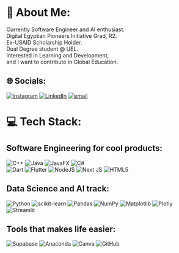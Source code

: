 # 💫 About Me:
Currently Software Engineer and AI enthusiast. <br>Digital Egyptian Pioneers Initiative Grad, R2.<br>Ex-USAID Scholarship Holder.<br>Dual Degree student @ UEL.<br>Interested in Learning and Development,<br>and I want to contribute in Global Education.


## 🌐 Socials:
[![Instagram](https://img.shields.io/badge/Instagram-%23E4405F.svg?logo=Instagram&logoColor=white)](https://instagram.com/m8_8m8k) [![LinkedIn](https://img.shields.io/badge/LinkedIn-%230077B5.svg?logo=linkedin&logoColor=white)](https://linkedin.com/in/mobeder88) [![email](https://img.shields.io/badge/Email-D14836?logo=gmail&logoColor=white)](mailto:mobeder88@gmail.com) 

# 💻 Tech Stack:

## Software Engineering for cool products:
![C++](https://img.shields.io/badge/c++-%2300599C.svg?style=flat&logo=c%2B%2B&logoColor=white) 
![Java](https://img.shields.io/badge/java-%23ED8B00.svg?style=flat&logo=openjdk&logoColor=white) 
![JavaFX](https://img.shields.io/badge/javafx-%23FF0000.svg?style=flat&logo=javafx&logoColor=white)
![C#](https://img.shields.io/badge/c%23-%23239120.svg?style=flat&logo=csharp&logoColor=white)   
![Dart](https://img.shields.io/badge/dart-%230175C2.svg?style=flat&logo=dart&logoColor=white) 
![Flutter](https://img.shields.io/badge/Flutter-%2302569B.svg?style=flat&logo=Flutter&logoColor=white)
![NodeJS](https://img.shields.io/badge/node.js-6DA55F?style=flat&logo=node.js&logoColor=white)
![Next JS](https://img.shields.io/badge/Next-black?style=flat&logo=next.js&logoColor=white) 
![HTML5](https://img.shields.io/badge/html5-%23E34F26.svg?style=flat&logo=html5&logoColor=white) 

## Data Science and AI track:
![Python](https://img.shields.io/badge/python-3670A0?style=flat&logo=python&logoColor=ffdd54) 
![scikit-learn](https://img.shields.io/badge/scikit--learn-%23F7931E.svg?style=flat&logo=scikit-learn&logoColor=white)
![Pandas](https://img.shields.io/badge/pandas-%23150458.svg?style=flat&logo=pandas&logoColor=white) 
![NumPy](https://img.shields.io/badge/numpy-%23013243.svg?style=flat&logo=numpy&logoColor=white) 
![Matplotlib](https://img.shields.io/badge/Matplotlib-%23ffffff.svg?style=flat&logo=Matplotlib&logoColor=black) 
![Plotly](https://img.shields.io/badge/Plotly-%233F4F75.svg?style=flat&logo=plotly&logoColor=white) 
![Streamlit](https://img.shields.io/badge/Streamlit-%23FE4B4B.svg?style=flat&logo=streamlit&logoColor=white) 

## Tools that makes life easier: 
![Supabase](https://img.shields.io/badge/Supabase-3ECF8E?style=flat&logo=supabase&logoColor=white) 
![Anaconda](https://img.shields.io/badge/Anaconda-%2344A833.svg?style=flat&logo=anaconda&logoColor=white) 
![Canva](https://img.shields.io/badge/Canva-%2300C4CC.svg?style=flat&logo=Canva&logoColor=white) 
![GitHub](https://img.shields.io/badge/github-%23121011.svg?style=flat&logo=github&logoColor=white)
<!-- 
# 📊 GitHub Stats:
![](https://github-readme-stats.vercel.app/api?username=Beder-asu&theme=date_night&hide_border=false&include_all_commits=false&count_private=false)<br/>
![](https://nirzak-streak-stats.vercel.app/?user=Beder-asu&theme=date_night&hide_border=false)<br/>
![](https://github-readme-stats.vercel.app/api/top-langs/?username=Beder-asu&theme=date_night&hide_border=false&include_all_commits=false&count_private=false&layout=compact) -->

<!-- Proudly created with GPRM ( https://gprm.itsvg.in ) -->
